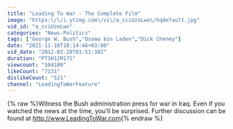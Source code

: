 ```yaml
---
title: "Leading To War - The Complete Film"
image: "https:\/\/i.ytimg.com\/vi\/a_cciUzoLwo\/hqdefault.jpg"
vid_id: "a_cciUzoLwo"
categories: "News-Politics"
tags: ["George W. Bush","Osama bin Laden","Dick Cheney"]
date: "2021-11-10T18:14:46+03:00"
vid_date: "2012-02-28T01:51:30Z"
duration: "PT1H12M17S"
viewcount: "584100"
likeCount: "7131"
dislikeCount: "521"
channel: "LeadingToWarFeature"
---
```

{% raw %}Witness the Bush administration press for war in Iraq. Even if you watched the news at the time, you'll be surprised. Further discussion can be found at <a rel="nofollow" target="blank" href="http://www.LeadingToWar.com">http://www.LeadingToWar.com</a>{% endraw %}
